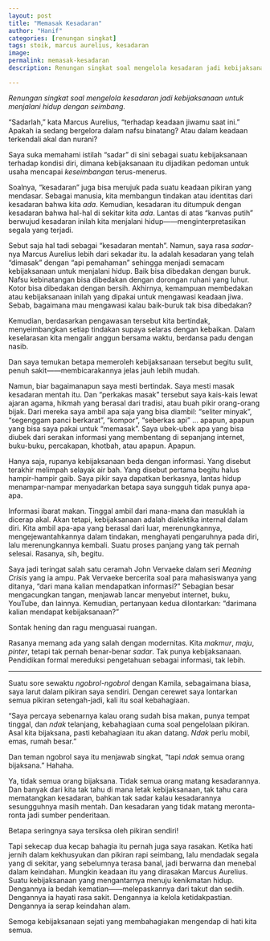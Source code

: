 ```yaml
---
layout: post
title: "Memasak Kesadaran"
author: "Hanif" 
categories: [renungan singkat]
tags: stoik, marcus aurelius, kesadaran
image: 
permalink: memasak-kesadaran
description: Renungan singkat soal mengelola kesadaran jadi kebijaksanaan untuk menjalani hidup dengan seimbang.

---
```


*Renungan singkat soal mengelola kesadaran jadi kebijaksanaan untuk menjalani hidup dengan seimbang.* <!--more-->

“Sadarlah,” kata Marcus Aurelius, “terhadap keadaan jiwamu saat ini.” Apakah ia sedang bergelora dalam nafsu binatang? Atau dalam keadaan terkendali akal dan nurani?

Saya suka memahami istilah “sadar” di sini sebagai suatu kebijaksanaan terhadap kondisi diri, dimana kebijaksanaan itu dijadikan pedoman untuk usaha mencapai _keseimbangan_ terus-menerus.

Soalnya, “kesadaran” juga bisa merujuk pada suatu keadaan pikiran yang mendasar. Sebagai manusia, kita membangun tindakan atau identitas dari kesadaran bahwa kita _ada_. Kemudian, kesadaran itu ditumpuk dengan kesadaran bahwa hal-hal di sekitar kita _ada_. Lantas di atas “kanvas putih” berwujud kesadaran inilah kita menjalani hidup——menginterpretasikan segala yang terjadi.

Sebut saja hal tadi sebagai “kesadaran mentah”. Namun, saya rasa _sadar_-nya Marcus Aurelius lebih dari sekadar itu. Ia adalah kesadaran yang telah “dimasak” dengan “api pemahaman” sehingga menjadi semacam kebijaksanaan untuk menjalani hidup. Baik bisa dibedakan dengan buruk. Nafsu kebinatangan bisa dibedakan dengan dorongan ruhani yang luhur. Kotor bisa dibedakan dengan bersih. Akhirnya, kemampuan membedakan atau kebijaksanaan inilah yang dipakai untuk mengawasi keadaan jiwa. Sebab, bagaimana mau mengawasi kalau baik-buruk tak bisa dibedakan?

Kemudian, berdasarkan pengawasan tersebut kita bertindak, menyeimbangkan setiap tindakan supaya selaras dengan kebaikan. Dalam keselarasan kita mengalir anggun bersama waktu, berdansa padu dengan nasib.

Dan saya temukan betapa memeroleh kebijaksanaan tersebut begitu sulit, penuh sakit——membicarakannya jelas jauh lebih mudah.

Namun, biar bagaimanapun saya mesti bertindak. Saya mesti masak kesadaran mentah itu. Dan “perkakas masak” tersebut saya kais-kais lewat ajaran agama, hikmah yang berasal dari tradisi, atau buah pikir orang-orang bijak. Dari mereka saya ambil apa saja yang bisa diambil: “seliter minyak”, “segenggam panci berkarat”, “kompor”, “seberkas api” ... apapun, apapun yang bisa saya pakai untuk “memasak”. Saya ubek-ubek apa yang bisa diubek dari serakan informasi yang membentang di sepanjang internet, buku-buku, percakapan, khotbah, atau apapun. Apapun.

Hanya saja, rupanya kebijaksanaan beda dengan informasi. Yang disebut terakhir melimpah selayak air bah. Yang disebut pertama begitu halus hampir-hampir gaib. Saya pikir saya dapatkan berkasnya, lantas hidup menampar-nampar menyadarkan betapa saya sungguh tidak punya apa-apa.

Informasi ibarat makan. Tinggal ambil dari mana-mana dan masuklah ia dicerap akal. Akan tetapi, kebijaksanaan adalah dialektika internal dalam diri. Kita ambil apa-apa yang berasal dari luar, merenungkannya, mengejewantahkannya dalam tindakan, menghayati pengaruhnya pada diri, lalu merenungkannya kembali. Suatu proses panjang yang tak pernah selesai. Rasanya, sih, begitu.

Saya jadi teringat salah satu ceramah John Vervaeke dalam seri _Meaning Crisis_ yang ia ampu. Pak Vervaeke bercerita soal para mahasiswanya yang ditanya, “dari mana kalian mendapatkan informasi?” Sebagian besar mengacungkan tangan, menjawab lancar menyebut internet, buku, YouTube, dan lainnya. Kemudian, pertanyaan kedua dilontarkan: “darimana kalian mendapat kebijaksanaan?”

Sontak hening dan ragu menguasai ruangan.

Rasanya memang ada yang salah dengan modernitas. Kita _makmur_, _maju_,  _pinter_, tetapi tak pernah benar-benar _sadar_. Tak punya kebijaksanaan. Pendidikan formal mereduksi pengetahuan sebagai informasi, tak lebih.

***

Suatu sore sewaktu _ngobrol_-_ngobrol_ dengan Kamila, sebagaimana biasa, saya larut dalam pikiran saya sendiri. Dengan cerewet saya lontarkan semua pikiran setengah-jadi, kali itu soal kebahagiaan.

“Saya percaya sebenarnya kalau orang sudah bisa makan, punya tempat tinggal, dan _ndak_ telanjang, kebahagiaan cuma soal pengelolaan pikiran. Asal kita bijaksana, pasti kebahagiaan itu akan datang. _Ndak_ perlu mobil, emas, rumah besar.”

Dan teman ngobrol saya itu menjawab singkat, “tapi _ndak_ semua orang bijaksana.” Hahaha.

Ya, tidak semua orang bijaksana. Tidak semua orang matang kesadarannya. Dan banyak dari kita tak tahu di mana letak kebijaksanaan, tak tahu cara mematangkan kesadaran, bahkan tak sadar kalau kesadarannya sesungguhnya masih mentah. Dan kesadaran yang tidak matang meronta-ronta jadi sumber penderitaan.

Betapa seringnya saya tersiksa oleh pikiran sendiri!

Tapi sekecap dua kecap bahagia itu pernah juga saya rasakan. Ketika hati jernih dalam kekhusyukan dan pikiran rapi seimbang, lalu mendadak segala yang di sekitar, yang sebelumnya terasa banal, jadi berwarna dan menebal dalam keindahan. Mungkin keadaan itu yang dirasakan Marcus Aurelius. Suatu kebijaksanaan yang mengantarnya menuju kenikmatan hidup. Dengannya ia bedah kematian——melepaskannya dari takut dan sedih. Dengannya ia hayati rasa sakit. Dengannya ia kelola ketidakpastian. Dengannya ia serap keindahan alam.

Semoga kebijaksanaan sejati yang membahagiakan mengendap di hati kita semua.
